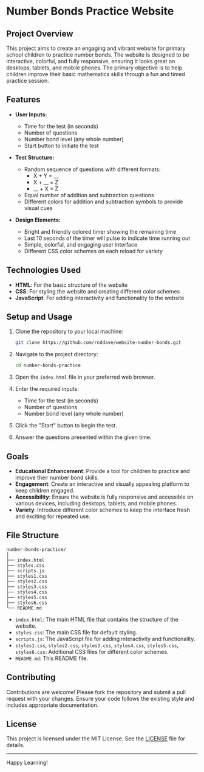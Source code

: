 # Number Bonds Practice Website

## Project Overview

This project aims to create an engaging and vibrant website for primary school children to practice number bonds. The website is designed to be interactive, colorful, and fully responsive, ensuring it looks great on desktops, tablets, and mobile phones. The primary objective is to help children improve their basic mathematics skills through a fun and timed practice session.

## Features

- **User Inputs:**
  - Time for the test (in seconds)
  - Number of questions
  - Number bond level (any whole number)
  - Start button to initiate the test

- **Test Structure:**
  - Random sequence of questions with different formats:
    - X + Y = __
    - X + __ = Z
    - __ + X = Z
  - Equal number of addition and subtraction questions
  - Different colors for addition and subtraction symbols to provide visual cues

- **Design Elements:**
  - Bright and friendly colored timer showing the remaining time
  - Last 10 seconds of the timer will pulse to indicate time running out
  - Simple, colorful, and engaging user interface
  - Different CSS color schemes on each reload for variety

## Technologies Used

- **HTML**: For the basic structure of the website
- **CSS**: For styling the website and creating different color schemes
- **JavaScript**: For adding interactivity and functionality to the website

## Setup and Usage

1. Clone the repository to your local machine:
   ```bash
   git clone https://github.com/rnddave/website-number-bonds.git
   ```

2. Navigate to the project directory:
   ```bash
   cd number-bonds-practice
   ```

3. Open the `index.html` file in your preferred web browser.

4. Enter the required inputs:
   - Time for the test (in seconds)
   - Number of questions
   - Number bond level (any whole number)

5. Click the "Start" button to begin the test.

6. Answer the questions presented within the given time.

## Goals

- **Educational Enhancement**: Provide a tool for children to practice and improve their number bond skills.
- **Engagement**: Create an interactive and visually appealing platform to keep children engaged.
- **Accessibility**: Ensure the website is fully responsive and accessible on various devices, including desktops, tablets, and mobile phones.
- **Variety**: Introduce different color schemes to keep the interface fresh and exciting for repeated use.

## File Structure

```
number-bonds-practice/
│
├── index.html
├── styles.css
├── scripts.js
├── styles1.css
├── styles2.css
├── styles3.css
├── styles4.css
├── styles5.css
├── styles6.css
└── README.md
```

- `index.html`: The main HTML file that contains the structure of the website.
- `styles.css`: The main CSS file for default styling.
- `scripts.js`: The JavaScript file for adding interactivity and functionality.
- `styles1.css`, `styles2.css`, `styles3.css`, `styles4.css`, `styles5.css`, `styles6.css`: Additional CSS files for different color schemes.
- `README.md`: This README file.

## Contributing

Contributions are welcome! Please fork the repository and submit a pull request with your changes. Ensure your code follows the existing style and includes appropriate documentation.

## License

This project is licensed under the MIT License. See the [LICENSE](LICENSE) file for details.

---

Happy Learning!

